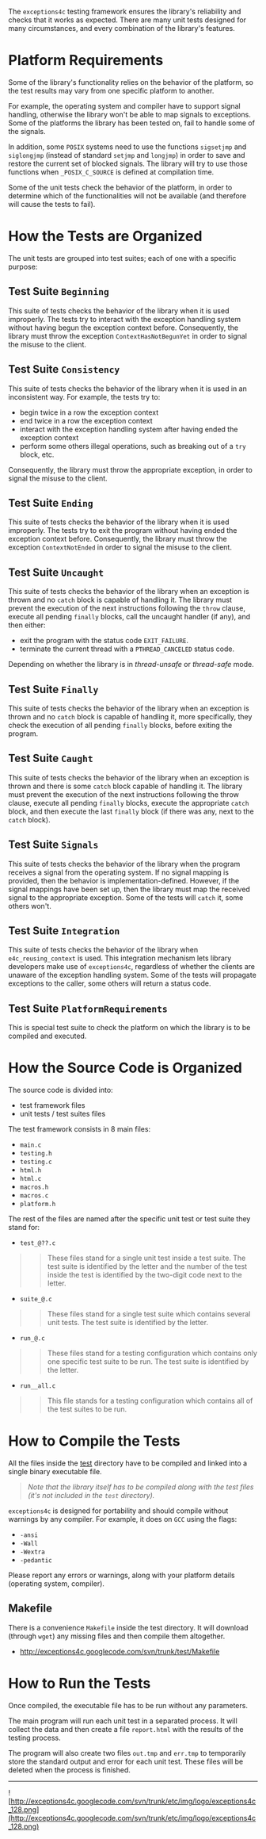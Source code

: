 The `exceptions4c` testing framework ensures the library's reliability and
checks that it works as expected. There are many unit tests designed for
many circumstances, and every combination of the library's features.

# Platform Requirements #

Some of the library's functionality relies on the behavior of the platform, so
the test results may vary from one specific platform to another.

For example, the operating system and compiler have to support signal handling,
otherwise the library won't be able to map signals to exceptions. Some of the
platforms the library has been tested on, fail to handle some of the signals.

In addition, some `POSIX` systems need to use the functions `sigsetjmp` and
`siglongjmp` (instead of standard `setjmp` and `longjmp`) in order to save and
restore the current set of blocked signals. The library will try to use those
functions when `_POSIX_C_SOURCE` is defined at compilation time.

Some of the unit tests check the behavior of the platform, in order to determine
which of the functionalities will not be available (and therefore will cause
the tests to fail).

# How the Tests are Organized #

The unit tests are grouped into test suites; each of one with a specific
purpose:

## Test Suite `Beginning` ##

This suite of tests checks the behavior of the library when it is used
improperly. The tests try to interact with the exception handling system without
having begun the exception context before. Consequently, the library must throw
the exception `ContextHasNotBegunYet` in order to signal the misuse to the
client.

## Test Suite `Consistency` ##

This suite of tests checks the behavior of the library when it is used in an
inconsistent way. For example, the tests try to:

  * begin twice in a row the exception context
  * end twice in a row the exception context
  * interact with the exception handling system after having ended the exception context
  * perform some others illegal operations, such as breaking out of a `try` block, etc.

Consequently, the library must throw the appropriate exception, in order to
signal the misuse to the client.

## Test Suite `Ending` ##

This suite of tests checks the behavior of the library when it is used
improperly. The tests try to exit the program without having ended the exception
context before. Consequently, the library must throw the exception
`ContextNotEnded` in order to signal the misuse to the client.

## Test Suite `Uncaught` ##

This suite of tests checks the behavior of the library when an exception is
thrown and no `catch` block is capable of handling it. The library must prevent
the execution of the next instructions following the `throw` clause, execute all
pending `finally` blocks, call the uncaught handler (if any), and then either:

  * exit the program with the status code `EXIT_FAILURE`.
  * terminate the current thread with a `PTHREAD_CANCELED` status code.

Depending on whether the library is in _thread-unsafe_ or _thread-safe_ mode.

## Test Suite `Finally` ##

This suite of tests checks the behavior of the library when an exception is
thrown and no `catch` block is capable of handling it, more specifically, they
check the execution of all pending `finally` blocks, before exiting the program.

## Test Suite `Caught` ##

This suite of tests checks the behavior of the library when an exception is
thrown and there is some `catch` block capable of handling it. The library must
prevent the execution of the next instructions following the throw clause,
execute all pending `finally` blocks, execute the appropriate `catch` block, and
then execute the last `finally` block (if there was any, next to the `catch`
block).

## Test Suite `Signals` ##

This suite of tests checks the behavior of the library when the program receives
a signal from the operating system. If no signal mapping is provided, then the
behavior is implementation-defined. However, if the signal mappings have been
set up, then the library must map the received signal to the appropriate
exception. Some of the tests will `catch` it, some others won't.

## Test Suite `Integration` ##

This suite of tests checks the behavior of the library when
`e4c_reusing_context` is used. This integration mechanism lets library
developers make use of `exceptions4c`, regardless of whether the clients are
unaware of the exception handling system. Some of the tests will propagate
exceptions to the caller, some others will return a status code.

## Test Suite `PlatformRequirements` ##

This is special test suite to check the platform on which the library is to be
compiled and executed.

# How the Source Code is Organized #

The source code is divided into:

  * test framework files
  * unit tests / test suites files

The test framework consists in 8 main files:

  * `main.c`
  * `testing.h`
  * `testing.c`
  * `html.h`
  * `html.c`
  * `macros.h`
  * `macros.c`
  * `platform.h`

The rest of the files are named after the specific unit test or test suite they
stand for:

  * `test_@??.c`
> > These files stand for a single unit test inside a test suite. The test
> > suite is identified by the letter and the number of the test inside the
> > test is identified by the two-digit code next to the letter.

  * `suite_@.c`
> > These files stand for a single test suite which contains several unit
> > tests. The test suite is identified by the letter.

  * `run_@.c`
> > These files stand for a testing configuration which contains only one
> > specific test suite to be run. The test suite is identified by the
> > letter.

  * `run__all.c`
> > This file stands for a testing configuration which contains all of the
> > test suites to be run.

# How to Compile the Tests #

All the files inside the
[test](http://code.google.com/p/exceptions4c/source/browse/#svn/trunk/test)
directory have to be compiled and linked into a single binary executable file.


> _Note that the library itself has to be compiled along with the test files (it's not included in the `test` directory)._

`exceptions4c` is designed for portability and should compile without warnings
by any compiler. For example, it does on `GCC` using the flags:
  * `-ansi`
  * `-Wall`
  * `-Wextra`
  * `-pedantic`

Please report any errors or warnings, along with your platform details
(operating system, compiler).

## Makefile ##

There is a convenience `Makefile` inside the test directory. It will download
(through `wget`) any missing files and then compile them altogether.

  * http://exceptions4c.googlecode.com/svn/trunk/test/Makefile

# How to Run the Tests #

Once compiled, the executable file has to be run without any parameters.

The main program will run each unit test in a separated process. It will collect
the data and then create a file `report.html` with the results of the testing
process.

The program will also create two files `out.tmp` and `err.tmp` to temporarily
store the standard output and error for each unit test. These files will be
deleted when the process is finished.


---


![http://exceptions4c.googlecode.com/svn/trunk/etc/img/logo/exceptions4c_128.png](http://exceptions4c.googlecode.com/svn/trunk/etc/img/logo/exceptions4c_128.png)